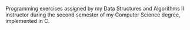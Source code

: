 Programming exercises assigned by my Data Structures and Algorithms II instructor during the second semester of my Computer Science degree, implemented in C.
